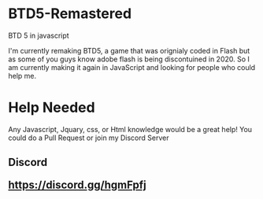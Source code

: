 # BTD5-Remastered
BTD 5 in javascript

I'm currently remaking BTD5, a game that was orignialy coded in Flash but as some of you guys know adobe flash is being discontuined in 2020.
So I am currently making it again in JavaScript and looking for people who could help me.

<h1>Help Needed</h1>

Any Javascript, Jquary, css, or Html knowledge would be a great help! You could do a Pull Request or join my Discord Server

<h2>Discord<h/2>

https://discord.gg/hgmFpfj
